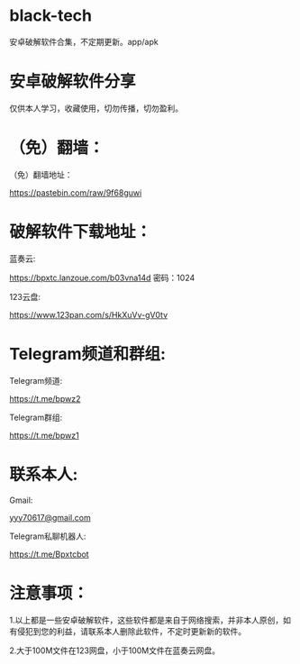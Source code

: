# black-tech
安卓破解软件合集，不定期更新。app/apk

# 安卓破解软件分享
仅供本人学习，收藏使用，切勿传播，切勿盈利。

# （免）翻墙：

（免）翻墙地址：

https://pastebin.com/raw/9f68guwi

# 破解软件下载地址：

蓝奏云:

https://bpxtc.lanzoue.com/b03vna14d
密码：1024

123云盘:

https://www.123pan.com/s/HkXuVv-gV0tv

# Telegram频道和群组:

Telegram频道:

https://t.me/bpwz2

Telegram群组:

https://t.me/bpwz1


# 联系本人:

Gmail:

yyy70617@gmail.com

Telegram私聊机器人:

https://t.me/Bpxtcbot

# 注意事项：

1.以上都是一些安卓破解软件，这些软件都是来自于网络搜索，并非本人原创，如有侵犯到您的利益，请联系本人删除此软件，不定时更新新的软件。

2.大于100M文件在123网盘，小于100M文件在蓝奏云网盘。
